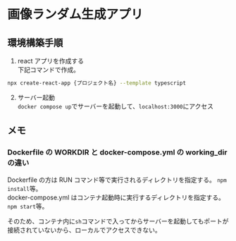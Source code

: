 # 画像ランダム生成アプリ

## 環境構築手順

1. react アプリを作成する<br/>
   下記コマンドで作成。

```sh
npx create-react-app {プロジェクト名} --template typescript
```

2. サーバー起動<br/>
   `docker compose up`でサーバーを起動して、`localhost:3000`にアクセス

## メモ

### Dockerfile の WORKDIR と docker-compose.yml の working_dir の違い

Dockerfile の方は RUN コマンド等で実行されるディレクトリを指定する。
`npm install`等。<br/>
docker-compose.yml はコンテナ起動時に実行するディレクトリを指定する。
`npm start`等。

そのため、コンテナ内に`sh`コマンドで入ってからサーバーを起動してもポートが接続されていないから、ローカルでアクセスできない。
